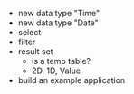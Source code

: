 * new data type "Time"
* new data type "Date"
* select
* filter
* result set
  * is a temp table?
  * 2D, 1D, Value
* build an example application
